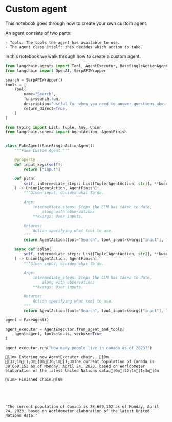 # Custom agent

This notebook goes through how to create your own custom agent.

An agent consists of two parts:
    
    - Tools: The tools the agent has available to use.
    - The agent class itself: this decides which action to take.
        
        
In this notebook we walk through how to create a custom agent.


```python
from langchain.agents import Tool, AgentExecutor, BaseSingleActionAgent
from langchain import OpenAI, SerpAPIWrapper
```


```python
search = SerpAPIWrapper()
tools = [
    Tool(
        name="Search",
        func=search.run,
        description="useful for when you need to answer questions about current events",
        return_direct=True,
    )
]
```


```python
from typing import List, Tuple, Any, Union
from langchain.schema import AgentAction, AgentFinish


class FakeAgent(BaseSingleActionAgent):
    """Fake Custom Agent."""

    @property
    def input_keys(self):
        return ["input"]

    def plan(
        self, intermediate_steps: List[Tuple[AgentAction, str]], **kwargs: Any
    ) -> Union[AgentAction, AgentFinish]:
        """Given input, decided what to do.

        Args:
            intermediate_steps: Steps the LLM has taken to date,
                along with observations
            **kwargs: User inputs.

        Returns:
            Action specifying what tool to use.
        """
        return AgentAction(tool="Search", tool_input=kwargs["input"], log="")

    async def aplan(
        self, intermediate_steps: List[Tuple[AgentAction, str]], **kwargs: Any
    ) -> Union[AgentAction, AgentFinish]:
        """Given input, decided what to do.

        Args:
            intermediate_steps: Steps the LLM has taken to date,
                along with observations
            **kwargs: User inputs.

        Returns:
            Action specifying what tool to use.
        """
        return AgentAction(tool="Search", tool_input=kwargs["input"], log="")
```


```python
agent = FakeAgent()
```


```python
agent_executor = AgentExecutor.from_agent_and_tools(
    agent=agent, tools=tools, verbose=True
)
```


```python
agent_executor.run("How many people live in canada as of 2023?")
```

    
    
    [1m> Entering new AgentExecutor chain...[0m
    [32;1m[1;3m[0m[36;1m[1;3mThe current population of Canada is 38,669,152 as of Monday, April 24, 2023, based on Worldometer elaboration of the latest United Nations data.[0m[32;1m[1;3m[0m
    
    [1m> Finished chain.[0m
    




    'The current population of Canada is 38,669,152 as of Monday, April 24, 2023, based on Worldometer elaboration of the latest United Nations data.'




```python

```
